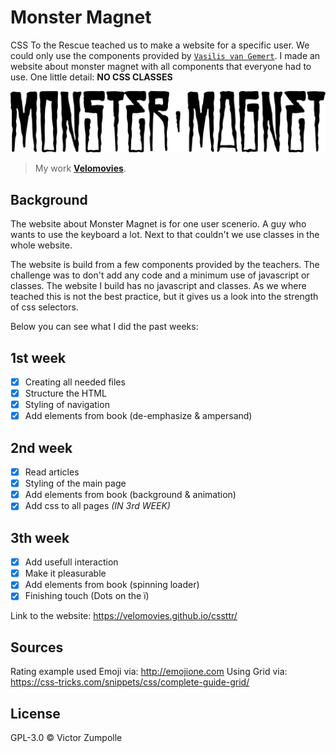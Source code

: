 # Monster Magnet

CSS To the Rescue teached us to make a website for a specific user. We could only use the components provided by [`Vasilis van Gemert`](https://vasilis.nl/). I made an website about monster magnet with all components that everyone had to use. One little detail: **NO CSS CLASSES**

![Preview image](assets/images/MonsterMagnet.png)
> My work
> [**Velomovies**](https://velomovies.github.io/cssttr).

## Background

The website about Monster Magnet is for one user scenerio. A guy who wants to use the keyboard a lot. Next to that couldn't we use classes in the whole website. 

The website is build from a few components provided by the teachers. The challenge was to don't add any code and a minimum use of javascript or classes. The website I build has no javascript and classes. As we where teached this is not the best practice, but it gives us a look into the strength of css selectors. 

Below you can see what I did the past weeks:

## 1st week 
- [x] Creating all needed files
- [x] Structure the HTML
- [x] Styling of navigation
- [x] Add elements from book (de-emphasize & ampersand)

## 2nd week 
- [x] Read articles
- [x] Styling of the main page
- [x] Add elements from book (background & animation)
- [X] Add css to all pages *(IN 3rd WEEK)*

## 3th week 
- [X] Add usefull interaction
- [X] Make it pleasurable
- [X] Add elements from book (spinning loader)
- [X] Finishing touch (Dots on the ï)

Link to the website: 
https://velomovies.github.io/cssttr/

## Sources

Rating example used Emoji via: http://emojione.com
Using Grid via: https://css-tricks.com/snippets/css/complete-guide-grid/

## License

GPL-3.0 © Victor Zumpolle
